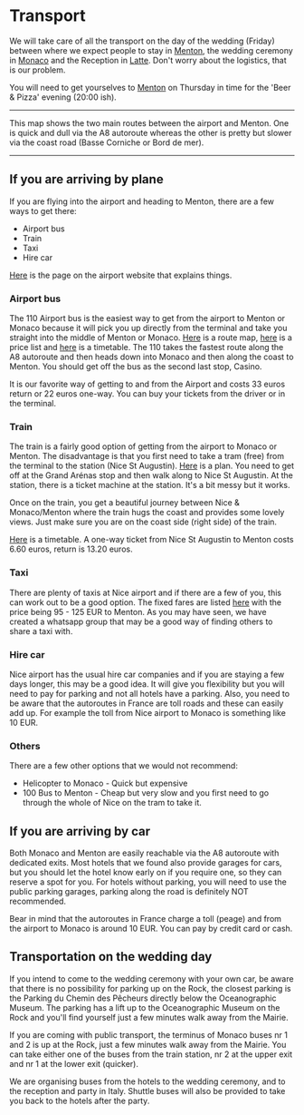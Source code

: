 # Transport

We will take care of all the transport on the day of the wedding (Friday) between where we expect people to stay in [Menton](/en/menton), the wedding ceremony in [Monaco](/en/monaco) and the Reception in [Latte](/en/latte). Don't worry about the logistics, that is our problem.

You will need to get yourselves to [Menton](/en/menton) on Thursday in time for the 'Beer & Pizza' evening (20:00 ish).

---

<google-map name="transport-map" width=640 height="480" float-center></google-map>

This map shows the two main routes between the airport and Menton. One is quick and dull via the A8 autoroute whereas the other is pretty but slower via the coast road (Basse Corniche or Bord de mer).

---

## If you are arriving by plane

If you are flying into the airport and heading to Menton, there are a few ways to get there:

- Airport bus
- Train
- Taxi
- Hire car

[Here](nice.aeroport.fr/en/directions/public-transport) is the page on the airport website that explains things.

### Airport bus

The 110 Airport bus is the easiest way to get from the airport to Menton or Monaco because it will pick you up directly from the terminal and take you straight into the middle of Menton or Monaco. [Here](https://storage.googleapis.com/is-wp-22-prod/uploads-prod/2019/11/ZOU06_PLAN_DES_LIGNES_ALPES_MARITIMES-2-1.pdf) is a route map, [here](https://storage.googleapis.com/is-wp-22-prod/uploads-prod/2021/08/ZOU06_TARIF_AEROPORT_LIGNES_110_210_250_07_2021.pdf) is a price list and [here](https://storage.googleapis.com/is-wp-22-prod/uploads-prod/2021/04/ZOU06_Ligne110_AEROPORT_MONACO_MENTON_valable_%C3%A0_compter_du_26_-avril_-2021.pdf) is a timetable. The 110 takes the fastest route along the A8 autoroute and then heads down into Monaco and then along the coast to Menton. You should get off the bus as the second last stop, Casino.

It is our favorite way of getting to and from the Airport and costs 33 euros return or 22 euros one-way. You can buy your tickets from the driver or in the terminal.

### Train

The train is a fairly good option of getting from the airport to Monaco or Menton. The disadvantage is that you first need to take a tram (free) from the terminal to the station (Nice St Augustin). [Here](https://www.lignesdazur.com/horaires-ligne/115) is a plan. You need to get off at the Grand Arénas stop and then walk along to Nice St Augustin. At the station, there is a ticket machine at the station. It's a bit messy but it works.

Once on the train, you get a beautiful journey between Nice & Monaco/Menton where the train hugs the coast and provides some lovely views. Just make sure you are on the coast side (right side) of the train.

[Here](https://en.oui.sncf/en/train/timetables/nice/menton) is a timetable. A one-way ticket from Nice St Augustin to Menton costs 6.60 euros, return is 13.20 euros.

### Taxi

There are plenty of taxis at Nice airport and if there are a few of you, this can work out to be a good option. The fixed fares are listed [here](https://www.nice.aeroport.fr/en/directions/taxis) with the price being 95 - 125 EUR to Menton. As you may have seen, we have created a whatsapp group that may be a good way of finding others to share a taxi with.

### Hire car

Nice airport has the usual hire car companies and if you are staying a few days longer, this may be a good idea. It will give you flexibility but you will need to pay for parking and not all hotels have a parking. Also, you need to be aware that the autoroutes in France are toll roads and these can easily add up. For example the toll from Nice airport to Monaco is something like 10 EUR.

### Others

There are a few other options that we would not recommend:

- Helicopter to Monaco - Quick but expensive
- 100 Bus to Menton - Cheap but very slow and you first need to go through the whole of Nice on the tram to take it.

## If you are arriving by car

Both Monaco and Menton are easily reachable via the A8 autoroute with dedicated exits. Most hotels that we found also provide garages for cars, but you should let the hotel know early on if you require one, so they can reserve a spot for you. For hotels without parking, you will need to use the public parking garages, parking along the road is definitely NOT recommended.

Bear in mind that the autoroutes in France charge a toll (peage) and from the airport to Monaco is around 10 EUR. You can pay by credit card or cash.

## Transportation on the wedding day

If you intend to come to the wedding ceremony with your own car, be aware that there is no possibility for parking up on the Rock, the closest parking is the Parking du Chemin des Pêcheurs directly below the Oceanographic Museum. The parking has a lift up to the Oceanographic Museum on the Rock and you'll find yourself just a few minutes walk away from the Mairie.

If you are coming with public transport, the terminus of Monaco buses nr 1 and 2 is up at the Rock, just a few minutes walk away from the Mairie. You can take either one of the buses from the train station, nr 2 at the upper exit and nr 1 at the lower exit (quicker).

We are organising buses from the hotels to the wedding ceremony, and to the reception and party in Italy. Shuttle buses will also be provided to take you back to the hotels after the party.
